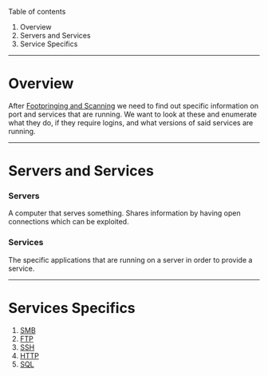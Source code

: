 Table of contents
1. Overview
2. Servers and Services
3. Service Specifics

---
# Overview

After [Footpringing and Scanning](Footprinting_Scanning.md) we need to find out specific information on port and services that are running. We want to look at these and enumerate what they do, if they require logins, and what versions of said services are running.

---
# Servers and Services
### Servers
A computer that serves something. Shares information by having open connections which can be exploited.
### Services
The specific applications that are running on a server in order to provide a service. 

---
# Services Specifics
1. [SMB](../../Services/SMB.md)
2. [FTP](../../Services/FTP.md)
3. [SSH](../../Services/SSH.md)
4. [HTTP](../../Services/HTTP.md)
5. [SQL](../../Services/SQL.md)
